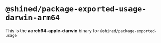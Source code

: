 # `@shined/package-exported-usage-darwin-arm64`

This is the **aarch64-apple-darwin** binary for `@shined/package-exported-usage`
